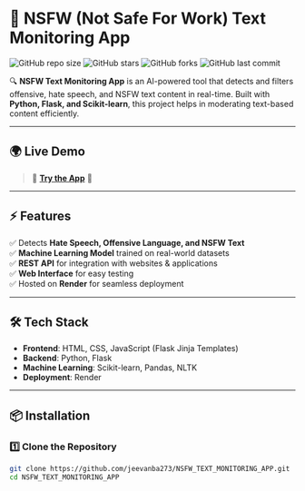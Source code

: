 # 🚀 NSFW (Not Safe For Work) Text Monitoring App

![GitHub repo size](https://img.shields.io/github/repo-size/jeevanba273/NSFW_TEXT_MONITORING_APP?color=blue&style=flat-square)
![GitHub stars](https://img.shields.io/github/stars/jeevanba273/NSFW_TEXT_MONITORING_APP?style=social)
![GitHub forks](https://img.shields.io/github/forks/jeevanba273/NSFW_TEXT_MONITORING_APP?style=social)
![GitHub last commit](https://img.shields.io/github/last-commit/jeevanba273/NSFW_TEXT_MONITORING_APP)

🔍 **NSFW Text Monitoring App** is an AI-powered tool that detects and filters offensive, hate speech, and NSFW text content in real-time. Built with **Python, Flask, and Scikit-learn**, this project helps in moderating text-based content efficiently.

---

## 🌍 **Live Demo**
> 🔗 **[Try the App](https://nsfw-text-monitoring-app.onrender.com)** 🚀

---

## ⚡ **Features**
✅ Detects **Hate Speech, Offensive Language, and NSFW Text**  
✅ **Machine Learning Model** trained on real-world datasets  
✅ **REST API** for integration with websites & applications  
✅ **Web Interface** for easy testing  
✅ Hosted on **Render** for seamless deployment  

---

## 🛠 **Tech Stack**
- **Frontend**: HTML, CSS, JavaScript (Flask Jinja Templates)
- **Backend**: Python, Flask
- **Machine Learning**: Scikit-learn, Pandas, NLTK
- **Deployment**: Render

---

## 📦 **Installation**
### **1️⃣ Clone the Repository**
```sh
git clone https://github.com/jeevanba273/NSFW_TEXT_MONITORING_APP.git
cd NSFW_TEXT_MONITORING_APP
